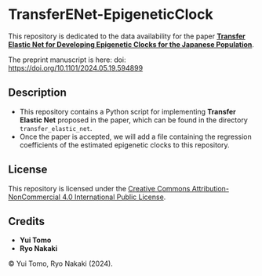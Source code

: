 # TransferENet-EpigeneticClock

This repository is dedicated to the data availability for the paper [**Transfer Elastic Net for Developing Epigenetic Clocks for the Japanese Population**](https://doi.org/10.1101/2024.05.19.594899).

The preprint manuscript is here: doi: https://doi.org/10.1101/2024.05.19.594899

## Description

- This repository contains a Python script for implementing **Transfer Elastic Net** proposed in the paper, which can be found in the directory `transfer_elastic_net`.
- Once the paper is accepted, we will add a file containing the regression coefficients of the estimated epigenetic clocks to this repository.

## License

This repository is licensed under the [Creative Commons Attribution-NonCommercial 4.0 International Public License](LICENSE).

## Credits

- **Yui Tomo**
- **Ryo Nakaki**

© Yui Tomo, Ryo Nakaki (2024).

